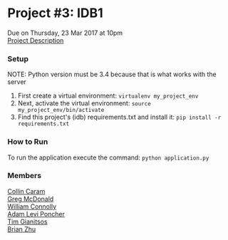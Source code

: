 # Project #3: IDB1
Due on Thursday, 23 Mar 2017 at 10pm  
[Project Description](http://www.cs.utexas.edu/users/downing/cs373/projects/IDB1.html)

### Setup
NOTE: Python version must be 3.4 because that is what works with the server  

1. First create a virtual environment: ```virtualenv my_project_env```  
2. Next, activate the virtual environment: ```source my_project_env/bin/activate```  
3. Find this project's (idb) requirements.txt and install it: ```pip install -r requirements.txt```

### How to Run
To run the application execute the command: ```python application.py```
  

### Members
[Collin Caram](https://github.com/collinc777)  
[Greg McDonald](https://github.com/gregorymcdonald)  
[William Connolly](https://github.com/ibly31ut)  
[Adam Levi Poncher](http://github.com/alp3246)  
[Tim Gianitsos](https://github.com/timgianitsos)  
[Brian Zhu](https://github.com/BrianZhu1)  
